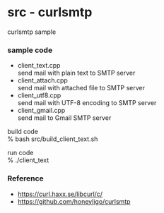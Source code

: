 src - curlsmtp
===============

curlsmtp sample <br/>


### sample code
- client_text.cpp <br/>
send mail with plain text to SMTP server  <br/>
- client_attach.cpp <br/>
send mail with attached file to SMTP server <br/>
- client_utf8.cpp <br/>
send mail with UTF-8 encoding to SMTP server <br/>
- client_gmail.cpp <br/>
send mail to Gmail SMTP server <br/>

 build code <br/>
% bash src/build_client_text.sh <br/>

run code <br/>
% ./client_text <br/>

### Reference <br/>
- https://curl.haxx.se/libcurl/c/
- https://github.com/honeyligo/curlsmtp <br/>

